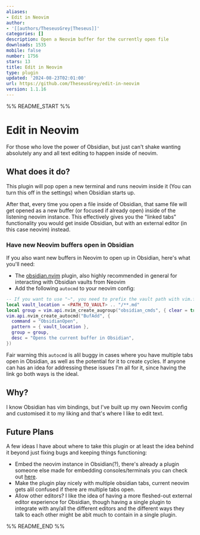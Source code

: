 ```yaml
---
aliases:
- Edit in Neovim
author:
- '[[authors/TheseusGrey|Theseus]]'
categories: []
description: Open a Neovim buffer for the currently open file
downloads: 1535
mobile: false
number: 1756
stars: 13
title: Edit in Neovim
type: plugin
updated: '2024-08-23T02:01:00'
url: https://github.com/TheseusGrey/edit-in-neovim
version: 1.1.16
---
```


%% README_START %%

# Edit in Neovim

For those who love the power of Obsidian, but just can't shake wanting absolutely any and all text editing to happen inside of neovim.

## What does it do?

This plugin will pop open a new terminal and runs neovim inside it (You can turn this off in the settings) when Obsidian starts up.

After that, every time you open a file inside of Obsidian, that same file will get opened as a new buffer (or focused if already open) inside of the listening neovim instance. This effectively gives you the "linked tabs" functionality you would get inside Obsidian, but with an external editor (in this case neovim) instead.

### Have new Neovim buffers open in Obsidian

If you also want new buffers in Neovim to open up in Obsidian, here's what you'll need:

- The [obsidian.nvim](https://github.com/epwalsh/obsidian.nvim) plugin, also highly recommended in general for interacting with Obsidian vaults from Neovim
- Add the following `autocmd` to your neovim config:

```lua
-- If you want to use "~", you need to prefix the vault path with vim.fn.expand "~"
local vault_location = <PATH_TO_VAULT> .. "/**.md"
local group = vim.api.nvim_create_augroup("obsidian_cmds", { clear = true })
vim.api.nvim_create_autocmd("BufAdd", {
  command = "ObsidianOpen",
  pattern = { vault_location },
  group = group,
  desc = "Opens the current buffer in Obsidian",
})
```

Fair warning this `autocmd` is alil buggy in cases where you have multiple tabs open in Obsidian, as well as the potential for it to create cycles. If anyone can has an idea for addressing these issues I'm all for it, since having the link go both ways is the ideal.

## Why?

I know Obsidian has vim bindings, but I've built up my own Neovim config and customised it to my liking and that's where I like to edit text.

## Future Plans

A few ideas I have about where to take this plugin or at least the idea behind it beyond just fixing bugs and keeping things functioning:

- Embed the neovim instance in Obsidian(?), there's already a plugin someone else made for embedding consoles/terminals you can check out [here](https://github.com/polyipseity/obsidian-terminal).
- Make the plugin play nicely with multiple obsidian tabs, current neovim gets alil confused if there are multiple tabs open.
- Allow other editors? I like the idea of having a more fleshed-out external editor experience for Obsidian, though having a single plugin to integrate with any/all the different editors and the different ways they talk to each other might be abit much to contain in a single plugin.


%% README_END %%